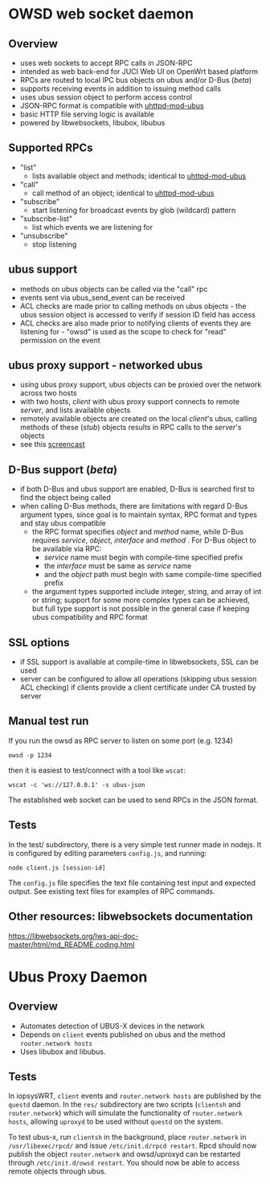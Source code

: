 # OWSD web socket daemon

## Overview
- uses web sockets to accept RPC calls in JSON-RPC
- intended as web back-end for JUCI Web UI on OpenWrt based platform
- RPCs are routed to local IPC bus objects on ubus and/or D-Bus (_beta_)
- supports receiving events in addition to issuing method calls
- uses ubus session object to perform access control
- JSON-RPC format is compatible with [uhttpd-mod-ubus](https://wiki.openwrt.org/doc/techref/ubus#access_to_ubus_over_http)
- basic HTTP file serving logic is available
- powered by libwebsockets, libubox, libubus

## Supported RPCs
- "list"
  * lists available object and methods; identical to [uhttpd-mod-ubus](https://wiki.openwrt.org/doc/techref/ubus#access_to_ubus_over_http)
- "call"
  * call method of an object; identical to [uhttpd-mod-ubus](https://wiki.openwrt.org/doc/techref/ubus#access_to_ubus_over_http)
- "subscribe"
  * start listening for broadcast events by glob (wildcard) pattern
- "subscribe-list"
  * list which events we are listening for
- "unsubscribe"
  * stop listening

## ubus support
- methods on ubus objects can be called via the "call" rpc
- events sent via ubus\_send\_event can be received
- ACL checks are made prior to calling methods on ubus objects - the ubus session object is accessed to verify if session ID field has access
- ACL checks are also made prior to notifying clients of events they are listening for - "owsd" is used as the scope to check for "read" permission on the event

## ubus proxy support - networked ubus
- using ubus proxy support, ubus objects can be proxied over the network across two hosts
- with two hosts, _client_ with ubus proxy support connects to remote _server_, and lists available objects
- remotely available objects are created on the local _client_'s ubus, calling methods of these (_stub_) objects results in RPC calls to the _server_'s objects
- see this [screencast](https://asciinema.org/a/3u1dl3ojggxih31wi495dr4zj)

## D-Bus support (_beta_)
- if both D-Bus and ubus support are enabled, D-Bus is searched first to find the object being called
- when calling D-Bus methods, there are limitations with regard D-Bus argument types, since goal is to maintain syntax, RPC format and types and stay ubus compatible
	* the RPC format specifies _object_ and _method_ name, while D-Bus requires _service_, _object_, _interface_ and _method_ . For D-Bus object to be available via RPC:
        - _service_ name must begin with compile-time specified prefix
        - the _interface_ must be same as _service_ name
        - and the _object_ path must begin with same compile-time specified prefix
    * the argument types supported include integer, string, and array of int or string; support for some more complex types can be achieved, but full type support is not possible in the general case if keeping ubus compatibility and RPC format


## SSL options
- if SSL support is available at compile-time in libwebsockets, SSL can be used
- server can be configured to allow all operations (skipping ubus session ACL checking) if clients provide a client certificate under CA trusted by server

## Manual test run

If you run the owsd as RPC server to listen on some port (e.g. 1234)

`owsd -p 1234`

then it is easiest to test/connect with a tool like `wscat`:

`wscat -c 'ws://127.0.0.1' -s ubus-json`

The established web socket can be used to send RPCs in the JSON format.

## Tests

In the test/ subdirectory, there is a very simple test runner made in nodejs. It is configured by editing parameters `config.js`, and running:

`node client.js [session-id]`

The `config.js` file specifies the text file containing test input and expected output. See existing text files for examples of RPC commands.

## Other resources: libwebsockets documentation

https://libwebsockets.org/lws-api-doc-master/html/md_README.coding.html

# Ubus Proxy Daemon

## Overview
- Automates detection of UBUS-X devices in the network
- Depends on `client` events published on ubus and the method `router.network hosts`
- Uses libubox and libubus.

## Tests
In iopsysWRT, `client` events and `router.network hosts` are published by the `questd` daemon. In the `res/` subdirectory are two scripts (`clientsh` and `router.network`) which will simulate the functionality of `router.network hosts`, allowing `uproxyd` to be used without `questd` on the system.

To test ubus-x, run `clientsh` in the background, place `router.network` in `/usr/libexec/rpcd/` and issue `/etc/init.d/rpcd restart`. Rpcd should now publish the object `router.network` and owsd/uproxyd can be restarted through `/etc/init.d/owsd restart`. You should now be able to access remote objects through ubus.